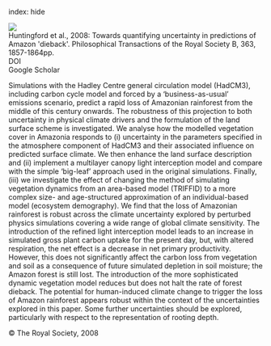 index: hide

<div class="Citation">
    <div class="Citation-thumb CitationThumb-linked"  data-href="https://doi.org/10.1098/rstb.2007.0028">
      <img src="https://static.claimspace.cloud/climate-study-static/refs/thumbs/12/Huntingford_et_al_2008-thumb.png" />
    </div>

  <div class="Citation-body">
    <div class="Citation-text">Huntingford et al., 2008: Towards quantifying uncertainty in predictions of Amazon 'dieback'. <span class="Article-journal">Philosophical Transactions of the Royal Society B, </span><span class="Article-volume">363, </span>1857-1864pp.</div>
    <div class="Citation-links">
      <div class="CitationLink" data-href="https://doi.org/10.1098/rstb.2007.0028">
        <div class="CitationLink-icon CitationLink-Doi"></div>
        <div class="CitationLink-text">DOI</div>
      </div>
      <div class="CitationLink" data-href="https://scholar.google.com/scholar?q=10.1098/rstb.2007.0028">
        <div class="CitationLink-icon CitationLink-Scholar"></div>
        <div class="CitationLink-text">Google Scholar</div>
      </div>
    </div>
  </div>
</div>

Simulations with the Hadley Centre general circulation model (HadCM3), including carbon cycle model and forced by a ‘business-as-usual’ emissions scenario, predict a rapid loss of Amazonian rainforest from the middle of this century onwards. The robustness of this projection to both uncertainty in physical climate drivers and the formulation of the land surface scheme is investigated. We analyse how the modelled vegetation cover in Amazonia responds to (i) uncertainty in the parameters specified in the atmosphere component of HadCM3 and their associated influence on predicted surface climate. We then enhance the land surface description and (ii) implement a multilayer canopy light interception model and compare with the simple ‘big-leaf’ approach used in the original simulations. Finally, (iii) we investigate the effect of changing the method of simulating vegetation dynamics from an area-based model (TRIFFID) to a more complex size- and age-structured approximation of an individual-based model (ecosystem demography).  We find that the loss of Amazonian rainforest is robust across the climate uncertainty explored by perturbed physics simulations covering a wide range of global climate sensitivity. The introduction of the refined light interception model leads to an increase in simulated gross plant carbon uptake for the present day, but, with altered respiration, the net effect is a decrease in net primary productivity. However, this does not significantly affect the carbon loss from vegetation and soil as a consequence of future simulated depletion in soil moisture; the Amazon forest is still lost. The introduction of the more sophisticated dynamic vegetation model reduces but does not halt the rate of forest dieback. The potential for human-induced climate change to trigger the loss of Amazon rainforest appears robust within the context of the uncertainties explored in this paper. Some further uncertainties should be explored, particularly with respect to the representation of rooting depth.

<div class="Citation-copy">
&copy; The Royal Society, 2008
</div>